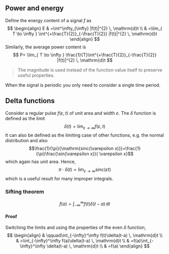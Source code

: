 ## Power and energy
Define the energy content of a signal $f$ as 
$$
\begin{align}
E & =\int^\infty_{\infty} |f(t)|^{2} \, \mathrm{d}t  \\
& =\lim_{ T \to \infty } \int^{+\frac{T}{2}}_{-\frac{T}{2}} |f(t)|^{2} \, \mathrm{d}t 
\end{align}
$$
Similarly, the average power content is
$$
P= \lim_{ T \to \infty } \frac{1}{T}\int^{+\frac{T}{2}}_{-\frac{T}{2}} |f(t)|^{2} \, \mathrm{d}t 
$$

>The magnitude is used instead of the function value itself to preserve useful properties.

When the signal is periodic you only need to consider a single time period.

## Delta functions
Consider a regular pulse $f(\varepsilon,t)$ of unit area and width $\varepsilon$. The $\delta$ function is defined as the limit
$$
\delta(t)=\lim_{ \varepsilon \to \infty } f(\varepsilon,t)
$$
It can also be defined as the limiting case of other functions, e.g. the normal distribution and also
$$\frac{1}{\pi}{\mathrm{sinc(\varepsilon x)}}=\frac{1}{\pi}\frac{\sin(\varepsilon x)}{ \varepsilon x}$$
which again has unit area. Hence,
$$
\pi \cdot\delta(t)=\lim_{ \varepsilon \to \infty } \mathrm{sinc}(\varepsilon t)
$$
which is a useful result for many improper integrals.
### Sifting theorem
$$
f(a)= \int_{-\infty}^\infty f(t)\delta(t-a) \, \mathrm{d}t 
$$
#### Proof
Switching the limits and using the properties of the even $\delta$ function,
$$
\begin{align}
 & \qquad\int_{-\infty}^\infty f(t)\delta(t-a) \, \mathrm{d}t  \\
 & =\int_{-\infty}^\infty f(a)\delta(t-a) \, \mathrm{d}t  \\
 & =f(a)\int_{-\infty}^\infty \delta(t-a) \, \mathrm{d}t  \\
 & =f(a)
\end{align}
$$

